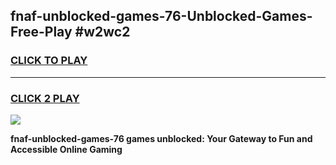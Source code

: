 
## fnaf-unblocked-games-76-Unblocked-Games-Free-Play #w2wc2
<h3>
<a href="https://us.freeplayer.one?title=fnaf-unblocked-games-76&ref=9M">CLICK TO PLAY</a></h3>
<hr>

<h3>
<a href="https://us.freeplayer.one?title=fnaf-unblocked-games-76&ref=9M">CLICK 2 PLAY</a>
  
</h3>

<a href="https://us.freeplayer.one?title=fnaf-unblocked-games-76&ref=9M"><img src="https://clearcache.store/games.png"></a>


**fnaf-unblocked-games-76 games unblocked: Your Gateway to Fun and Accessible Online Gaming**
